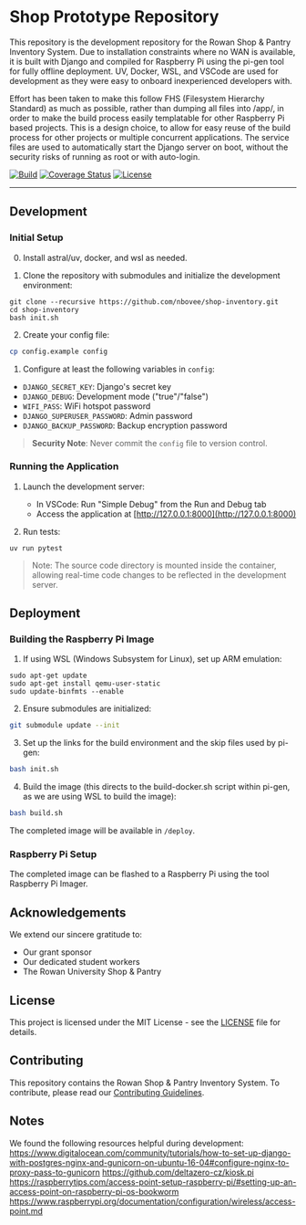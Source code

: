 # Shop Prototype Repository

This repository is the development repository for the Rowan Shop & Pantry Inventory System. Due to installation constraints where no WAN is available, it is built with Django and compiled for Raspberry Pi using the pi-gen tool for fully offline deployment. UV, Docker, WSL, and VSCode are used for development as they were easy to onboard inexperienced developers with.

Effort has been taken to make this follow FHS (Filesystem Hierarchy Standard) as much as possible, rather than dumping all files into /app/, in order to make the build process easily templatable for other Raspberry Pi based projects. This is a design choice, to allow for easy reuse of the build process for other projects or multiple concurrent applications. The service files are used to automatically start the Django server on boot, without the security risks of running as root or with auto-login.

<div markdown="1">

[![Build](https://github.com/nbovee/shop-inventory/actions/workflows/ci.yml/badge.svg?branch=main)](https://github.com/nbovee/shop-inventory/actions/workflows/ci.yml)
[![Coverage Status](https://coveralls.io/repos/github/nbovee/shop-inventory/badge.svg?branch=main)](https://coveralls.io/github/nbovee/shop-inventory?branch=main)
[![License](https://img.shields.io/badge/license-MIT-blue.svg)](LICENSE)
</div>
<hr>

## Development

### Initial Setup
0. Install astral/uv, docker, and wsl as needed.

1. Clone the repository with submodules and initialize the development environment:
```console
git clone --recursive https://github.com/nbovee/shop-inventory.git
cd shop-inventory
bash init.sh
```

2. Create your config file:
```bash
cp config.example config
```

1. Configure at least the following variables in `config`:
- `DJANGO_SECRET_KEY`: Django's secret key
- `DJANGO_DEBUG`: Development mode ("true"/"false")
- `WIFI_PASS`: WiFi hotspot password
- `DJANGO_SUPERUSER_PASSWORD`: Admin password
- `DJANGO_BACKUP_PASSWORD`: Backup encryption password

> **Security Note**: Never commit the `config` file to version control.

### Running the Application

1. Launch the development server:
   - In VSCode: Run "Simple Debug" from the Run and Debug tab
   - Access the application at [http://127.0.0.1:8000](http://127.0.0.1:8000)

2. Run tests:
```console
uv run pytest
```

> Note: The source code directory is mounted inside the container, allowing real-time code changes to be reflected in the development server.

## Deployment

### Building the Raspberry Pi Image

1. If using WSL (Windows Subsystem for Linux), set up ARM emulation:
```console
sudo apt-get update
sudo apt-get install qemu-user-static
sudo update-binfmts --enable
```

2. Ensure submodules are initialized:
```bash
git submodule update --init
```

3. Set up the links for the build environment and the skip files used by pi-gen:
```bash
bash init.sh
```

4. Build the image (this directs to the build-docker.sh script within pi-gen, as we are using WSL to build the image):
```bash
bash build.sh
```

The completed image will be available in `/deploy`.

### Raspberry Pi Setup
The completed image can be flashed to a Raspberry Pi using the tool Raspberry Pi Imager.

## Acknowledgements

We extend our sincere gratitude to:
- Our grant sponsor
- Our dedicated student workers
- The Rowan University Shop & Pantry

## License

This project is licensed under the MIT License - see the [LICENSE](LICENSE) file for details.

## Contributing

This repository contains the Rowan Shop & Pantry Inventory System. To contribute, please read our [Contributing Guidelines](CONTRIBUTING.md).

## Notes
We found the following resources helpful during development:
https://www.digitalocean.com/community/tutorials/how-to-set-up-django-with-postgres-nginx-and-gunicorn-on-ubuntu-16-04#configure-nginx-to-proxy-pass-to-gunicorn
https://github.com/deltazero-cz/kiosk.pi
https://raspberrytips.com/access-point-setup-raspberry-pi/#setting-up-an-access-point-on-raspberry-pi-os-bookworm
https://www.raspberrypi.org/documentation/configuration/wireless/access-point.md
